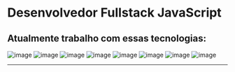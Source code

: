  <h1>Desenvolvedor Fullstack JavaScript</h1>

  
<h2>Atualmente trabalho com essas tecnologias:</h2>

![image](https://github.com/danielfalcaovt/danielfalcaovt/assets/146419346/5ad97630-0a25-40b7-af1a-e6568c157904)
![image](https://github.com/danielfalcaovt/danielfalcaovt/assets/146419346/c46ed376-de1a-4d58-ba13-7af6d9b6259b)
![image](https://github.com/danielfalcaovt/danielfalcaovt/assets/146419346/ce0d97e6-1b82-417e-ab9c-ecfb5da3ddc7)
![image](https://github.com/danielfalcaovt/danielfalcaovt/assets/146419346/219bd0a5-89e8-429b-b1f8-21b4d392a7f7)
![image](https://github.com/danielfalcaovt/danielfalcaovt/assets/146419346/eb7d3601-ec7a-4d29-a04d-56ef489c2057)
![image](https://github.com/danielfalcaovt/danielfalcaovt/assets/146419346/d4f95efc-a36d-47e7-a0fc-a179bf0d8ff8)
![image](https://github.com/danielfalcaovt/danielfalcaovt/assets/146419346/fe4cb23b-9deb-4c0a-a311-3392bf45ba2c)
![image](https://github.com/danielfalcaovt/danielfalcaovt/assets/146419346/e09569da-e86c-49f4-b502-7b9979fd092f)

<hr />
